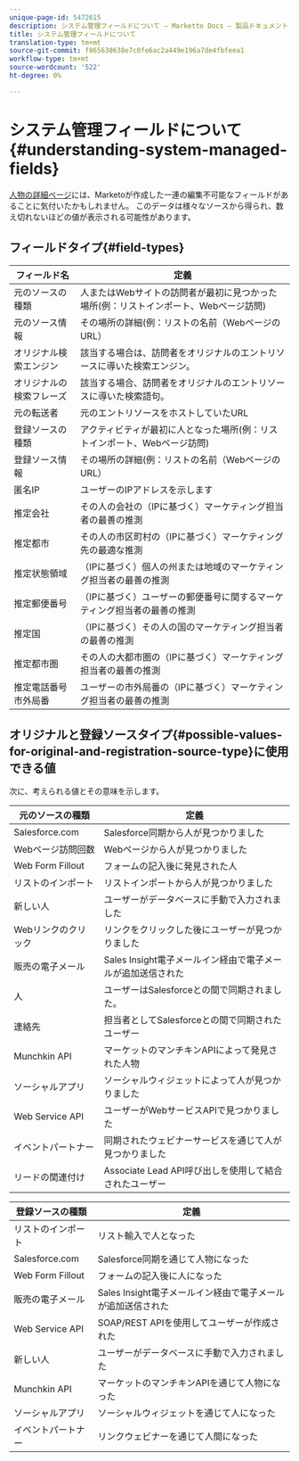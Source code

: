 ```yaml
---
unique-page-id: 5472615
description: システム管理フィールドについて — Marketto Docs — 製品ドキュメント
title: システム管理フィールドについて
translation-type: tm+mt
source-git-commit: f865630638e7c0fe6ac2a449e196a7de4fbfeea1
workflow-type: tm+mt
source-wordcount: '522'
ht-degree: 0%

---
```



# システム管理フィールドについて{#understanding-system-managed-fields}

[人物の詳細ページ](/help/marketo/product-docs/core-marketo-concepts/smart-lists-and-static-lists/managing-people-in-smart-lists/using-the-person-detail-page.md)には、Marketoが作成した一連の編集不可能なフィールドがあることに気付いたかもしれません。 このデータは様々なソースから得られ、数え切れないほどの値が表示される可能性があります。

## フィールドタイプ{#field-types}

| **フィールド名** | **定義** |
|---|---|
| 元のソースの種類 | 人またはWebサイトの訪問者が最初に見つかった場所(例：リストインポート、Webページ訪問) |
| 元のソース情報 | その場所の詳細(例：リストの名前（WebページのURL） |
| オリジナル検索エンジン | 該当する場合は、訪問者をオリジナルのエントリソースに導いた検索エンジン。 |
| オリジナルの検索フレーズ | 該当する場合、訪問者をオリジナルのエントリソースに導いた検索語句。 |
| 元の転送者 | 元のエントリソースをホストしていたURL |
| 登録ソースの種類 | アクティビティが最初に人となった場所(例：リストインポート、Webページ訪問) |
| 登録ソース情報 | その場所の詳細(例：リストの名前（WebページのURL） |
| 匿名IP | ユーザーのIPアドレスを示します |
| 推定会社 | その人の会社の（IPに基づく）マーケティング担当者の最善の推測 |
| 推定都市 | その人の市区町村の（IPに基づく）マーケティング先の最適な推測 |
| 推定状態領域 | （IPに基づく）個人の州または地域のマーケティング担当者の最善の推測 |
| 推定郵便番号 | （IPに基づく）ユーザーの郵便番号に関するマーケティング担当者の最善の推測 |
| 推定国 | （IPに基づく）その人の国のマーケティング担当者の最善の推測 |
| 推定都市圏 | その人の大都市圏の（IPに基づく）マーケティング担当者の最善の推測 |
| 推定電話番号市外局番 | ユーザーの市外局番の（IPに基づく）マーケティング担当者の最善の推測 |

## オリジナルと登録ソースタイプ{#possible-values-for-original-and-registration-source-type}に使用できる値

次に、考えられる値とその意味を示します。

| **元のソースの種類** | **定義** |
|---|---|
| Salesforce.com | Salesforce同期から人が見つかりました |
| Webページ訪問回数 | Webページから人が見つかりました |
| Web Form Fillout | フォームの記入後に発見された人 |
| リストのインポート | リストインポートから人が見つかりました |
| 新しい人 | ユーザーがデータベースに手動で入力されました |
| Webリンクのクリック | リンクをクリックした後にユーザーが見つかりました |
| 販売の電子メール | Sales Insight電子メールイン経由で電子メールが追加送信された |
| 人 | ユーザーはSalesforceとの間で同期されました。 |
| 連絡先 | 担当者としてSalesforceとの間で同期されたユーザー |
| Munchkin API | マーケットのマンチキンAPIによって発見された人物 |
| ソーシャルアプリ | ソーシャルウィジェットによって人が見つかりました |
| Web Service API | ユーザーがWebサービスAPIで見つかりました |
| イベントパートナー | 同期されたウェビナーサービスを通じて人が見つかりました |
| リードの関連付け | Associate Lead API呼び出しを使用して結合されたユーザー |

| **登録ソースの種類** | **定義** |
|---|---|
| リストのインポート | リスト輸入で人となった |
| Salesforce.com | Salesforce同期を通じて人物になった |
| Web Form Fillout | フォームの記入後に人になった |
| 販売の電子メール | Sales Insight電子メールイン経由で電子メールが追加送信された |
| Web Service API | SOAP/REST APIを使用してユーザーが作成された |
| 新しい人 | ユーザーがデータベースに手動で入力されました |
| Munchkin API | マーケットのマンチキンAPIを通じて人物になった |
| ソーシャルアプリ | ソーシャルウィジェットを通じて人になった |
| イベントパートナー | リンクウェビナーを通じて人間になった |
